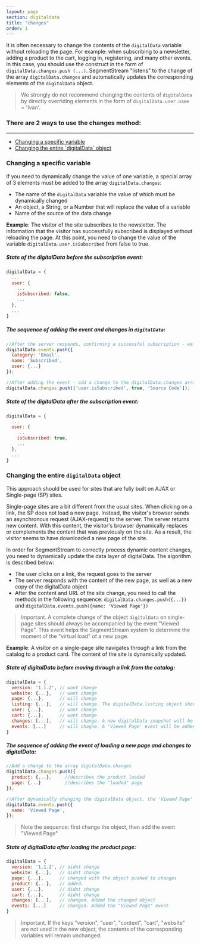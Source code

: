 ```yaml
---
layout: page
section: digitaldata
title: "changes"
order: 1
---
```


It is often necessary to change the contents of the `digitalData` variable without reloading the page.
For example: when subscribing to a newsletter, adding a product to the cart, logging in, registering, and many other events. In this case, you should use the construct in the form of `digitalData.changes.push (...)`. SegmentStream "listens" to the change of the array `digitalData.changes` and automatically updates the corresponding elements of the `digitalData` object.

> We strongly do not recommend changing the contents of `digitalData` by directly overriding elements in the form of `digitalData.user.name` = 'Ivan'.

### There are 2 ways to use the changes method:
------
<ul class="page-navigation">
  <li><a href="#changingSpecificVariable">Changing a specific variable</a></li>
  <li><a href="#changingDigitalDataObject">Changing the entire `digitalData` object</a></li>
</ul>

### <a name="changingSpecificVariable"></a>Changing a specific variable
If you need to dynamically change the value of one variable, a special array of 3 elements must be added to the array `digitalData.changes`:
 - The name of the `digitalData` variable the value of which must be dynamically changed
 - An object, a String, or a Number that will replace the value of a variable
 - Name of the source of the data change

**Example**: The visitor of the site subscribes to the newsletter. The information that the visitor has successfully subscribed is displayed without reloading the page. At this point, you need to change the value of the variable `digitalData.user.isSubscribed` from false to true.

##### State of the digitalData before the subscription event:
```javascript
digitalData = {
  ...
  user: {
    ...
    isSubscribed: false,
    ...
  },
  ...
}
```

##### The sequence of adding the event and changes in `digitalData`:
```javascript
//After the server responds, confirming a successful subscription - we add the event to the array digitalData.events
digitalData.events.push({
  category: 'Email',
  name: 'Subscribed',
  user: {...}
});

//After adding the event - add a change to the digitalData.changes array
digitalData.changes.push(['user.isSubscribed', true, 'Source Code']);
```


##### State of the digitalData after the subscription event:
```javascript
digitalData = {
  ...
  user: {
    ...
    isSubscribed: true,
    ...
  },
  ...
}
```

### <a name="changingDigitalDataObject"></a>Changing the entire `digitalData` object
This approach should be used for sites that are fully built on AJAX or Single-page (SP) sites.

Single-page sites are a bit different from the usual sites. When clicking on a link, the SP does not load a new page. Instead, the visitor's browser sends an asynchronous request (AJAX-request) to the server. The server returns new content. With this content, the visitor's browser dynamically replaces or complements the content that was previously on the site. As a result, the visitor seems to have downloaded a new page of the site.

In order for SegmentStream to correctly process dynamic content changes, you need to dynamically update the data layer of digitalData. The algorithm is described below:

- The user clicks on a link, the request goes to the server
- The server responds with the content of the new page, as well as a new copy of the digitalData object
- After the content and URL of the site change, you need to call the methods in the following sequence: `digitalData.changes.push({...})` and `digitalData.events.push({name: 'Viewed Page'})`

> Important. A complete change of the object `digitalData` on single-page sites should always be accompanied by the event "Viewed Page". This event helps the SegmentStream system to determine the moment of the "virtual load" of a new page.

**Example**: A visitor on a single-page site navigates through a link from the catalog to a product card. The content of the site is dynamically updated.

##### State of digitalData before moving through a link from the catalog:
```javascript
digitalData = {
  version: '1.1.2', // wont change
  website: {...},   // wont change
  page: {...},      // will change
  listing: {...},   // will change. The digitalData.listing object should not be present on the product page
  user: {...},      // wont change
  cart: {...},      // wont change
  changes: [...],   // will change. A new digitalData snapshot will be added to the array
  events: [...]     // will chagne. A 'Viewed Page' event will be added to the array
}
```

##### The sequence of adding the event of loading a new page and changes to digitalData:
```javascript
//Add a change to the array digitalData.changes
digitalData.changes.push({
  product: {...},     //describes the product loaded
  page: {...}         //describes the "loaded" page
});

//After dynamically changing the digitalData object, the 'Viewed Page' event must be added
digitalData.events.push({
  name: 'Viewed Page',
});
```
> Note the sequence: first change the object, then add the event "Viewed Page"

##### State of digitalData after loading the product page:
```javascript
digitalData = {
  version: '1.1.2', // didnt change
  website: {...},   // didnt change
  page: {...},      // changed with the object pushed to changes
  product: {...},   // added.
  user: {...},      // didnt change
  cart: {...},      // didnt change
  changes: [...],   // changed. Added the changed object
  events: [...]     // changed. Added the "Viewed Page" event
}
```

> Important. If the keys "version", "user", "context", "cart", "website" are not used in the new object, the contents of the corresponding variables will remain unchanged.
